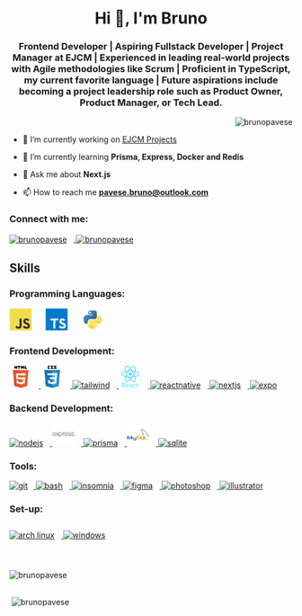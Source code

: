 <h1 align="center">Hi 👋, I'm Bruno</h1>

<h3 align="center">Frontend Developer | Aspiring Fullstack Developer | Project Manager at EJCM | Experienced in leading real-world projects with Agile methodologies like Scrum | Proficient in TypeScript, my current favorite language | Future aspirations include becoming a project leadership role such as Product Owner, Product Manager, or Tech Lead.</h3>

<p align="right"> <img src="https://komarev.com/ghpvc/?username=brunopavese&label=Profile%20views&color=0eb474&style=flat" alt="brunopavese" /> </p>

- 🔭 I’m currently working on [EJCM Projects](https://github.com/EJCM-workspace)

- 🌱 I’m currently learning **Prisma, Express, Docker and Redis**

- 💬 Ask me about **Next.js**

- 📫 How to reach me **pavese.bruno@outlook.com**

<h3 align="left">Connect with me:</h3>
<p align="left">
<a href="https://linkedin.com/in/brunopavese" target="blank"><img align="center" src="https://www.svgrepo.com/show/475661/linkedin-color.svg" alt="brunopavese" style="padding-right:12px;" height="40" width="40"/> </a> <a href="https://www.behance.net/brunopavese" target="blank"><img align="center" src="https://www.svgrepo.com/show/349304/behance.svg" alt="brunopavese" style="padding-right:12px;" height="40" width="40" /> </a> </p>

<h2>Skills</h2>

<h3 align="left">Programming Languages:</h3>
<p align="left" style="display: flex; gap:12px; align-items: center;"> <a href="https://developer.mozilla.org/en-US/docs/Web/JavaScript" target="_blank" rel="noreferrer"> <img src="https://raw.githubusercontent.com/devicons/devicon/master/icons/javascript/javascript-original.svg" alt="javascript" style="padding-right:12px;" width="40" height="40"/> </a> <a href="https://www.typescriptlang.org/" target="_blank" rel="noreferrer"> <img src="https://raw.githubusercontent.com/devicons/devicon/master/icons/typescript/typescript-original.svg" alt="typescript" style="padding-right:12px;" width="40" height="40"/> </a> <a href="https://www.python.org" target="_blank" rel="noreferrer"> <img src="https://raw.githubusercontent.com/devicons/devicon/master/icons/python/python-original.svg" alt="python" style="padding-right:12px;" width="40" height="40"/> </a> </p>

<h3 align="left">Frontend Development:</h3>
<p align="left"> <a href="https://www.w3.org/html/" target="_blank" rel="noreferrer"> <img src="https://raw.githubusercontent.com/devicons/devicon/master/icons/html5/html5-original-wordmark.svg" alt="html5" style="padding-right:12px;" width="40" height="40"/> </a> <a href="https://www.w3schools.com/css/" target="_blank" rel="noreferrer"> <img src="https://raw.githubusercontent.com/devicons/devicon/master/icons/css3/css3-original-wordmark.svg" alt="css3" style="padding-right:12px;" width="40" height="40"/> </a> <a href="https://tailwindcss.com/" target="_blank" rel="noreferrer"> <img src="https://www.vectorlogo.zone/logos/tailwindcss/tailwindcss-icon.svg" alt="tailwind" style="padding-right:12px;" width="40" height="40"/> </a> <a href="https://reactjs.org/" target="_blank" rel="noreferrer"> <img src="https://raw.githubusercontent.com/devicons/devicon/master/icons/react/react-original-wordmark.svg" alt="react" style="padding-right:12px;" width="40" height="40"/> </a> <a href="https://reactnative.dev/" target="_blank" rel="noreferrer"> <img src="https://reactnative.dev/img/header_logo.svg" alt="reactnative" style="padding-right:12px;" width="40" height="40"/> </a> <a href="https://nextjs.org/" target="_blank" rel="noreferrer"> <img src="https://upload.wikimedia.org/wikipedia/commons/8/8e/Nextjs-logo.svg" alt="nextjs" style="padding-right:12px;" width="40" height="40"/> </a> <a href="https://expo.dev/" target="_blank" rel="noreferrer"> <img src="https://www.vectorlogo.zone/logos/expoio/expoio-icon.svg" alt="expo" style="padding-right:12px;" width="40" height="40"/></a> </p>

<h3 align="left">Backend Development:</h3>
<p align="left"> <a href="https://nodejs.org" target="_blank" rel="noreferrer"> <img src="https://www.svgrepo.com/show/452075/node-js.svg" alt="nodejs" style="padding-right:12px;" width="40" height="40"/> </a> <a href="https://expressjs.com" target="_blank" rel="noreferrer"> <img src="https://raw.githubusercontent.com/devicons/devicon/master/icons/express/express-original-wordmark.svg" alt="express" style="padding-right:12px;" width="40" height="40"/> </a> <a href="https://www.prisma.io/" target="_blank" rel="noreferrer"> <img src="https://raw.githubusercontent.com/prisma/presskit/main/Assets/Prisma-IndigoSymbol.svg" alt="prisma" style="padding-right:12px;" width="40" height="40"/> </a> <a href="https://www.mysql.com/" target="_blank" rel="noreferrer"> <img src="https://raw.githubusercontent.com/devicons/devicon/master/icons/mysql/mysql-original-wordmark.svg" alt="mysql" style="padding-right:12px;" width="40" height="40"/> </a> <a href="https://www.sqlite.org/" target="_blank" rel="noreferrer"> <img src="https://www.vectorlogo.zone/logos/sqlite/sqlite-icon.svg" alt="sqlite" style="padding-right:12px;" width="40" height="40"/> </a> </p>

<h3 align="left">Tools:</h3>
<p align="left"> <a href="https://git-scm.com/" target="_blank" rel="noreferrer"> <img style="padding-right:10px;" src="https://www.vectorlogo.zone/logos/git-scm/git-scm-icon.svg" alt="git" style="padding-right:12px;" width="40" height="40"/> </a> <a href="https://www.gnu.org/software/bash/" target="_blank" rel="noreferrer"> <img src="https://upload.wikimedia.org/wikipedia/commons/4/4b/Bash_Logo_Colored.svg" alt="bash" style="padding-right:12px;" width="40" height="40"/> </a>  <a href="https://insomnia.rest" target="_blank" rel="noreferrer"> <img src="https://www.svgrepo.com/show/353904/insomnia.svg" alt="insomnia" style="padding-right:12px;" width="40" height="40"/> </a> <a href="https://www.figma.com/" target="_blank" rel="noreferrer"> <img src="https://www.vectorlogo.zone/logos/figma/figma-icon.svg" alt="figma" style="padding-right:12px;" width="40" height="40"/> </a> <a href="https://www.photoshop.com/en" target="_blank" rel="noreferrer"> <img src="https://upload.wikimedia.org/wikipedia/commons/a/af/Adobe_Photoshop_CC_icon.svg" alt="photoshop" style="padding-right:12px;" width="40" height="40"/> </a> <a href="https://www.adobe.com/in/products/illustrator.html" target="_blank" rel="noreferrer"> <img src="https://upload.wikimedia.org/wikipedia/commons/f/fb/Adobe_Illustrator_CC_icon.svg" alt="illustrator" style="padding-right:12px;" width="40" height="40"/> </a> </p>

<h3 align="left">Set-up:</h3>
<p align="left" style="padding-top:12px;"> <a href="https://archlinux.org/" target="_blank" rel="noreferrer"> <img src="https://archlinux.org/static/logos/archlinux-logo-dark-scalable.518881f04ca9.svg" alt="arch linux" style="padding-right:12px;" height="40"/> </a> <a href="https://www.microsoft.com/windows/" target="_blank" rel="noreferrer"> <img src="https://upload.wikimedia.org/wikipedia/commons/e/e6/Windows_11_logo.svg" alt="windows" style="padding-bottom: 8px;" height="25"/> </a> </p>

<p style="padding-top: 2rem;"><img align="left" src="https://github-readme-stats.vercel.app/api/top-langs?username=brunopavese&show_icons=true&theme=dark&locale=en&layout=compact" alt="brunopavese" /></p>

<p style="padding-top: 2rem;">&nbsp;<img align="center" src="https://github-readme-stats.vercel.app/api?username=brunopavese&show_icons=true&theme=dark&locale=en" alt="brunopavese" /></p>

<!-- <style>
  .skills {
    background-color: #151515;
    border-style: solid;
    border-width: 0.5px;
    border-color: #e4e2e2;
    border-radius: 0.5rem;
    padding:12px;
    display: flex;
    gap:12px;
    align-items: center;
    padding-bottom:12px;
  }
  .contact {
    padding:12px;
    display: flex;
    gap:12px;
    align-items: center;
  }
  .white-bg {
    background-color: white;
    padding: 2px;
    border-radius: 100%
  }
  .status {
    display: flex;
    flex-direction: row;
    justify-content: space-between;
    padding-top: 2rem;
  }
</style> -->